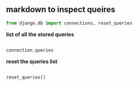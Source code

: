 ## markdown to inspect queires


```python 
from django.db import connections, reset_queries
```

**list of all the stored queries**

```python

connection.queries

```

**reset the queries list**
```python

reset_queries()

```


